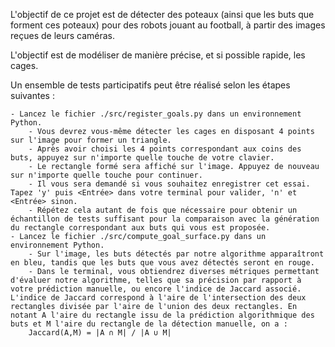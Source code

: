 L'objectif de ce projet est de détecter des poteaux (ainsi que les buts que forment ces poteaux) pour des robots jouant au football, à partir des images reçues de leurs caméras.

L'objectif est de modéliser de manière précise, et si possible rapide, les cages.

Un ensemble de tests participatifs peut être réalisé selon les étapes suivantes :

    - Lancez le fichier ./src/register_goals.py dans un environnement Python.
        - Vous devrez vous-même détecter les cages en disposant 4 points sur l'image pour former un triangle.
        - Après avoir choisi les 4 points correspondant aux coins des buts, appuyez sur n'importe quelle touche de votre clavier.
        - Le rectangle formé sera affiché sur l'image. Appuyez de nouveau sur n'importe quelle touche pour continuer.
        - Il vous sera demandé si vous souhaitez enregistrer cet essai. Tapez 'y' puis <Entrée> dans votre terminal pour valider, 'n' et <Entrée> sinon.
        - Répétez cela autant de fois que nécessaire pour obtenir un échantillon de tests suffisant pour la comparaison avec la génération du rectangle correspondant aux buts qui vous est proposée.
    - Lancez le fichier ./src/compute_goal_surface.py dans un environnement Python.
        - Sur l'image, les buts détectés par notre algorithme apparaîtront en bleu, tandis que les buts que vous avez détectés seront en rouge.
        - Dans le terminal, vous obtiendrez diverses métriques permettant d'évaluer notre algorithme, telles que sa précision par rapport à votre prédiction manuelle, ou encore l'indice de Jaccard associé. L'indice de Jaccard correspond à l'aire de l'intersection des deux rectangles divisée par l'aire de l'union des deux rectangles. En notant A l'aire du rectangle issu de la prédiction algorithmique des buts et M l'aire du rectangle de la détection manuelle, on a :
        Jaccard(A,M) = |A ∩ M| / |A ∪ M|
